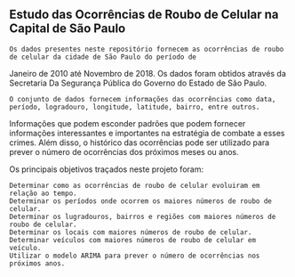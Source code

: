 ## Estudo das Ocorrências de Roubo de Celular na Capital de São Paulo

    Os dados presentes neste repositório fornecem as ocorrências de roubo de celular da cidade de São Paulo do período de 
  Janeiro de 2010 até Novembro de 2018. Os dados foram obtidos através da Secretaria Da Segurança Pública do Governo do Estado
  de São Paulo.
  
    O conjunto de dados fornecem informações das ocorrências como data, período, logradouro, longitude, latitude, bairro, entre outros. 
  Informações que podem esconder padrões que podem fornecer informações interessantes e importantes na estratégia de combate a esses
  crimes. Além disso, o histórico das ocorrências pode ser utilizado para prever o número de ocorrências dos próximos meses ou anos.
  
  Os principais objetivos traçados neste projeto foram:
  
    Determinar como as ocorrências de roubo de celular evoluiram em relação ao tempo.
    Determinar os períodos onde ocorrem os maiores números de roubo de celular.
    Determinar os lugradouros, bairros e regiões com maiores números de roubo de celular.
    Determinar os locais com maiores números de roubo de celular.
    Determinar veículos com maiores números de roubo de celular em veículo.
    Utilizar o modelo ARIMA para prever o número de ocorrências nos próximos anos.
